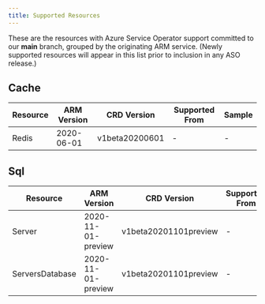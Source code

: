 ```yaml
---
title: Supported Resources
---
```


These are the resources with Azure Service Operator support committed to our **main** branch, grouped by the originating ARM service. (Newly supported resources will appear in this list prior to inclusion in any ASO release.)

## Cache

| Resource | ARM Version | CRD Version    | Supported From | Sample |
|----------|-------------|----------------|----------------|--------|
| Redis    | 2020-06-01  | v1beta20200601 | -              | -      |

## Sql

| Resource        | ARM Version        | CRD Version           | Supported From | Sample |
|-----------------|--------------------|-----------------------|----------------|--------|
| Server          | 2020-11-01-preview | v1beta20201101preview | -              | -      |
| ServersDatabase | 2020-11-01-preview | v1beta20201101preview | -              | -      |


